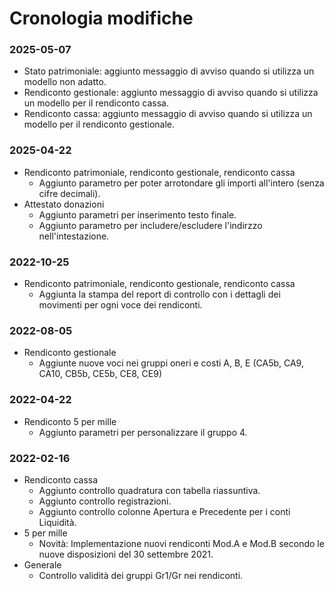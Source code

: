 # Cronologia modifiche
### 2025-05-07
* Stato patrimoniale: aggiunto messaggio di avviso quando si utilizza un modello non adatto.
* Rendiconto gestionale: aggiunto messaggio di avviso quando si utilizza un modello per il rendiconto cassa.  
* Rendiconto cassa: aggiunto messaggio di avviso quando si utilizza un modello per il rendiconto gestionale.  
### 2025-04-22
* Rendiconto patrimoniale, rendiconto gestionale, rendiconto cassa
  * Aggiunto parametro per poter arrotondare gli importi all'intero (senza cifre decimali).  
* Attestato donazioni
  * Aggiunto parametri per inserimento testo finale.  
  * Aggiunto parametro per includere/escludere l'indirzzo nell'intestazione.
### 2022-10-25
* Rendiconto patrimoniale, rendiconto gestionale, rendiconto cassa
  * Aggiunta la stampa del report di controllo con i dettagli dei movimenti per ogni voce dei rendiconti.
### 2022-08-05
* Rendiconto gestionale
  * Aggiunte nuove voci nei gruppi oneri e costi A, B, E (CA5b, CA9, CA10, CB5b, CE5b, CE8, CE9)  
### 2022-04-22
* Rendiconto 5 per mille
  * Aggiunto parametri per personalizzare il gruppo 4.  
### 2022-02-16
* Rendiconto cassa
  * Aggiunto controllo quadratura con tabella riassuntiva.
  * Aggiunto controllo registrazioni.
  * Aggiunto controllo colonne Apertura e Precedente per i conti Liquidità.
* 5 per mille
  * Novità: Implementazione nuovi rendiconti Mod.A e Mod.B secondo le nuove disposizioni del 30 settembre 2021.
* Generale
  * Controllo validità dei gruppi Gr1/Gr nei rendiconti.  
